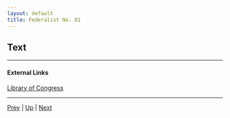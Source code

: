 ```yaml
---
layout: default
title: Federalist No. 81
---
```


## Text

---
#### External Links
[Library of Congress]()

---

[Prev](80.md) | [Up](README.md) | [Next](82.md)
